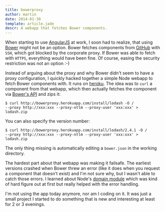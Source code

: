 ```yaml
---
title: bowerproxy
author: martin
date: 2014-01-30
template: article.jade
descr: A webapp that fetches Bower components.
---
```

When starting to use [AngularJS](http://angularjs.org/) at work, I soon had to realize, that using [Bower](http://bower.io/) might not be an option. Bower fetches components from [GitHub](https://github.com) with ```SSH```, which got blocked by the corporate proxy. If Bower was able to fetch with ```HTTPS```, everything would have been fine. Of course, easing the security restriction was not an option :-)

Instead of arguing about the proxy and why Bower didn't seem to have a proxy configuration, I quickly hacked together a simple Node webapp to fetch Bower components with. It runs on [heroku](https://www.heroku.com/). The idea was to ```curl``` a component from that webapp, which then actually fetches the component via [Bower's API](http://bower.io/#programmatic-api) and zips it:

```shell
$ curl http://bowerproxy.herokuapp.com/install/lodash -O /
--proxy http://xxx:xxx --proxy-ntlm --proxy-user 'xxx:xxx' > lodash.zip
```

You can also specify the version number:

```shell
$ curl http://bowerproxy.herokuapp.com/install/lodash/2.4.1 -O /
--proxy http://xxx:xxx --proxy-ntlm --proxy-user 'xxx:xxx' > lodash.zip
```

The only thing missing is automatically editing a ```bower.json``` in the working directory.

The hardest part about that webapp was making it failsafe. The earliest versions crashed when Bower threw an error (like it does when you request a component that doesn't exist) and I'm not sure why, but I wasn't able to catch those errors. I learned about Node's [domain module](http://nodejs.org/api/domain.html) which was kind of hard figure out at first but really helped with the error handling.

I'm not using the app today anymore, nor am I coding on it. It was just a small project I started to do something that is new and interesting at least for 2 or 3 evenings.